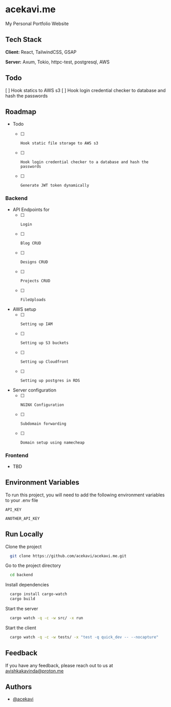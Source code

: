 
# acekavi.me

My Personal Portfolio Website


## Tech Stack

**Client:** React, TailwindCSS, GSAP

**Server:** Axum, Tokio, httpc-test, postgresql, AWS

## Todo

  [ ]     Hook statics to AWS s3
  [ ]     Hook login credential checker to database and hash the passwords


## Roadmap

-   Todo

    -   [ ]     Hook static file storage to AWS s3
    -   [ ]     Hook login credential checker to a database and hash the passwords
    -   [ ]     Generate JWT token dynamically

### Backend

- API Endpoints for
    -   [ ]     Login
    -   [ ]     Blog CRUD
    -   [ ]     Designs CRUD
    -   [ ]     Projects CRUD
    -   [ ]     FileUploads

- AWS setup
    -   [ ]     Setting up IAM
    -   [ ]     Setting up S3 buckets
    -   [ ]     Setting up Cloudfront
    -   [ ]     Setting up postgres in RDS

- Server configuration
    -   [ ]     NGINX Configuration
    -   [ ]     Subdomain forwarding
    -   [ ]     Domain setup using namecheap

### Frontend

- TBD


## Environment Variables

To run this project, you will need to add the following environment variables to your .env file

`API_KEY`

`ANOTHER_API_KEY`


## Run Locally

Clone the project

```bash
  git clone https://github.com/acekavi/acekavi.me.git
```

Go to the project directory

```bash
  cd backend
```

Install dependencies

```bash
  cargo install cargo-watch
  cargo build
```

Start the server

```bash
  cargo watch -q -c -w src/ -x run
```

Start the client

```bash
  cargo watch -q -c -w tests/ -x "test -q quick_dev -- --nocapture"
```


## Feedback

If you have any feedback, please reach out to us at avishkakavinda@proton.me


## Authors

- [@acekavi](https://www.github.com/acekavi)

